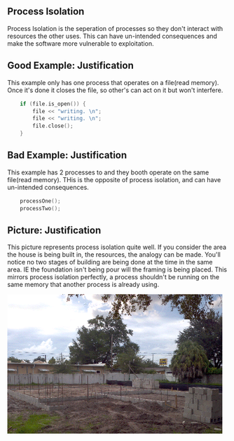 Process Isolation
-----------------
Process Isolation is the seperation of processes so they don't interact with resources the other uses. This can have un-intended consequences and make the software more vulnerable to exploitation. 

Good Example: Justification
--------------------------- 
This example only has one process that operates on a file(read memory). Once it's done it closes the file, so other's can act on it but won't interfere. 
```c++ 
	if (file.is_open()) {
		file << "writing. \n";
		file << "writing. \n";
		file.close(); 
	}
```
Bad Example: Justification
-------------------------- 
This example has 2 processes to and they booth operate on the same file(read memory). THis is the opposite of process isolation, and can have un-intended consequences. 
```c++
	processOne();
	processTwo();
```
Picture: Justification
---------------------
This picture represents process isolation quite well. If you consider the area the house is being built in, the resources, the analogy can be made. You'll notice no two stages of building are being done at the time in the same area. IE the foundation isn't being pour will the framing is being placed. This mirrors process isolation perfectly, a process shouldn't be running on the same memory that another process is already using. 

![Process Isolation](/Pictures/processIsolation.gif)
